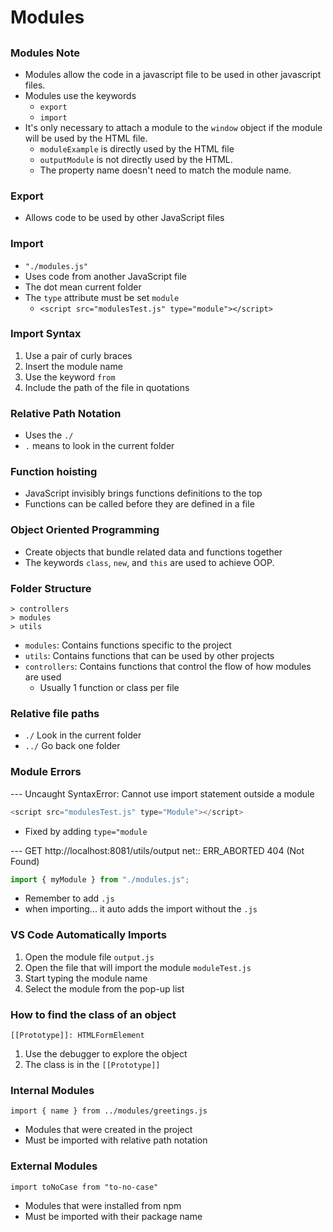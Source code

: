 # Modules
##

### Modules Note

- Modules allow the code in a javascript file to be used in other javascript files.
- Modules use the keywords
  - `export`
  - `import`
- It's only necessary to attach a module to the `window` object if the module will be used by the HTML file.
  - `moduleExample` is directly used by the HTML file
  - `outputModule` is not directly used by the HTML.
  - The property name doesn't need to match the module name.

### Export

- Allows code to be used by other JavaScript files

### Import

- `"./modules.js"`
- Uses code from another JavaScript file
- The dot mean current folder
- The `type` attribute must be set `module`
  - `<script src="modulesTest.js" type="module"></script>`

### Import Syntax

  1. Use a pair of curly braces
  2. Insert the module name
  3. Use the keyword `from`
  4. Include the path of the file in quotations

### Relative Path Notation

- Uses the `./`
- `.` means to look in the current folder

### Function hoisting

- JavaScript invisibly brings functions definitions to the top
- Functions can be called before they are defined in a file

### Object Oriented Programming

- Create objects that bundle related data and functions together
- The keywords `class`, `new`, and `this` are used to achieve OOP.

### Folder Structure

```
> controllers
> modules
> utils
```

- `modules`: Contains functions specific to the project
- `utils`: Contains functions that can be used by other projects
- `controllers`: Contains functions that control the flow of how modules are used
  - Usually 1 function or class per file

### Relative file paths

- `./` Look in the current folder
- `../` Go back one folder

### Module Errors

--- Uncaught SyntaxError: Cannot use import statement outside a module
```javascript
<script src="modulesTest.js" type="Module"></script>
```
  - Fixed by adding `type="module`


--- GET http://localhost:8081/utils/output net:: ERR_ABORTED 404 (Not Found)
```javascript
import { myModule } from "./modules.js";
```
- Remember to add `.js`
- when importing... it auto adds the import without the `.js`

### VS Code Automatically Imports

1. Open the module file `output.js`
2. Open the file that will import the module `moduleTest.js`
3. Start typing the module name
4. Select the module from the pop-up list

### How to find the class of an object

`[[Prototype]]: HTMLFormElement`

1. Use the debugger to explore the object
2. The class is in the `[[Prototype]]`

### Internal Modules

`import { name } from ../modules/greetings.js`

- Modules that were created in the project
- Must be imported with relative path notation

### External Modules

`import toNoCase from "to-no-case"`

- Modules that were installed from npm
- Must be imported with their package name